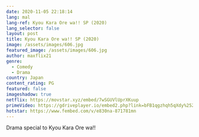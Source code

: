 ```yaml
---
date: 2020-11-05 22:18:14
lang: mal
lang-ref: Kyou Kara Ore wa!! SP (2020)
lang_selector: false
layout: post
title: Kyou Kara Ore wa!! SP (2020)
image: /assets/images/606.jpg
featured_image: /assets/images/606.jpg
author: maxflix21
genre:
  - Comedy
  - Drama
country: Japan
content_rating: PG
featured: false
imageshadow: true
netflix: https://movstar.xyz/embed/7wSGUVlUprXKuup
primeVideo: https://gdriveplayer.io/embed2.php?link=bFB1qgzhqh5qXdy%252BtSnkKw1wMsBO4ZXoeFNb%252BqI%252FY4zhfcLAcwmmaEhYSdia0n%252Fjo8uXr0%252FksNp2RVwDZkFQXCqv5DSq2MF3c9IuPAS1LNCX7iCs0xGTvT7yGvuwFhcs5yV7U47tzWMJT0EMOlaZ7EHvTxQ7w%252B8x%252F%252FXvhHcMd4Vt0079i%252BZjH12kltlsQQEIE%253D
hotstar: https://www.fembed.com/v/e830na-871781mn
---
```

 Drama special to Kyou Kara Ore wa!!